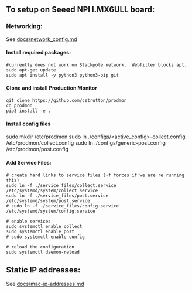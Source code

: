 ## To setup on Seeed NPI I.MX6ULL board:

### Networking:
See [docs/network_config.md](docs/network_config.md)

#### Install required packages:
```
#currently does not work on Stackpole network.  Webfilter blocks apt.
sudo apt-get update
sudo apt install -y python3 python3-pip git
```

#### Clone and install Production Monitor
```
git clone https://github.com/cstrutton/prodmon
cd prodmon
pip3 install -e .
```
#### Install config files
sudo mkdir /etc/prodmon
sudo ln ./configs/<active_config>-collect.config /etc/prodmon/collect.config
sudo ln ./configs/generic-post.config /etc/prodmon/post.config

#### Add Service Files:
```
# create hard links to service files (-f forces if we are re running this)
sudo ln -f ./service_files/collect.service /etc/systemd/system/collect.service
sudo ln -f ./service_files/post.service /etc/systemd/system/post.service
# sudo ln -f ./service_files/config.service /etc/systemd/system/config.service

# enable services
sudo systemctl enable collect
sudo systemctl enable post
# sudo systemctl enable config

# reload the configuration
sudo systemctl daemon-reload
```


## Static IP addresses:
See [docs/mac-ip-addresses.md](docs/mac-ip-addresses.md)
